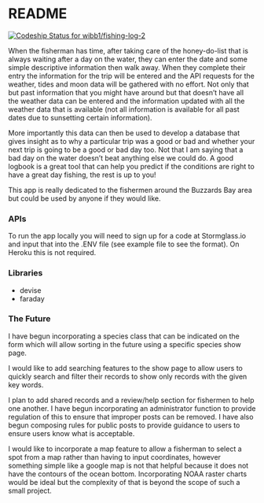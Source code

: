# README

[![Codeship Status for wibb1/fishing-log-2](https://app.codeship.com/projects/5f3875b0-c48c-0138-8f48-5a8e9e597d9b/status?branch=master)](https://app.codeship.com/projects/406489)

When the fisherman has time, after taking care of the honey-do-list that is always waiting after a day on the water, they can enter the date and some simple descriptive information then walk away.  When they complete their entry the information for the trip will be entered and the API requests for the weather, tides and moon data will be gathered with no effort.  Not only that but past information that you might have around but that doesn’t have all the weather data can be entered and the information updated with all the weather data that is available (not all information is available for all past dates due to sunsetting certain information).

More importantly this data can then be used to develop a database that gives insight as to why a particular trip was a good or bad and whether your next trip is going to be a good or bad day too.  Not that I am saying that a bad day on the water doesn’t beat anything else we could do.  A good logbook is a great tool that can help you predict if the conditions are right to have a great day fishing, the rest is up to you!

This app is really dedicated to the fishermen around the Buzzards Bay area but could be used by anyone if they would like.  

### APIs

To run the app locally you will need to sign up for a code at Stormglass.io and input that into the .ENV file (see example file to see the format).  On Heroku this is not required.

### Libraries
* devise
* faraday

### The Future

I have begun incorporating a species class that can be indicated on the form which will allow sorting in the future using a specific species show page.

I would like to add searching features to the show page to allow users to quickly search and filter their records to show only records with the given key words.

I plan to add shared records and a review/help section for fishermen to help one another.  I have begun incorporating an administrator function to provide regulation of this to ensure that improper posts can be removed.  I have also begun composing rules for public posts to provide guidance to users to ensure users know what is acceptable.

I would like to incorporate a map feature to allow a fisherman to select a spot from a map rather than having to input coordinates, however something simple like a google map is not that helpful because it does not have the contours of the ocean bottom.  Incorporating NOAA raster charts would be ideal but the complexity of that is beyond the scope of such a small project.

